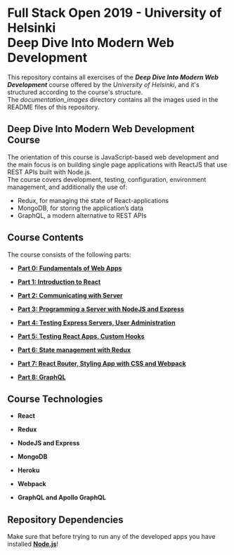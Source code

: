 # Full Stack Open 2019 - University of Helsinki<br/>Deep Dive Into Modern Web Development

This repository contains all exercises of the ***Deep Dive Into Modern Web Development*** course offered by the *University of Helsinki*, and it's structured according to the course's structure.<br/>
The *documentation_images* directory contains all the images used in the README files of this repository.

## Deep Dive Into Modern Web Development Course

The orientation of this course is JavaScript-based web development and the main focus is on building single page applications with ReactJS that use REST APIs built with Node.js.<br/>
The course covers development, testing, configuration, environment management, and additionally the use of:

- Redux, for managing the state of React-applications
- MongoDB, for storing the application’s data
- GraphQL, a modern alternative to REST APIs

## Course Contents
The course consists of the following parts:

- [**Part 0: Fundamentals of Web Apps**](https://github.com/katerina-tziala/fullstackopen2019/tree/master/part0)

- [**Part 1: Introduction to React**](https://github.com/katerina-tziala/fullstackopen2019/tree/master/part1)

- [**Part 2: Communicating with Server**](https://github.com/katerina-tziala/fullstackopen2019/tree/master/part2)

- [**Part 3: Programming a Server with NodeJS and Express**](https://github.com/katerina-tziala/fullstackopen2019/tree/master/part3)

- [**Part 4: Testing Express Servers, User Administration**](https://github.com/katerina-tziala/fullstackopen2019/tree/master/part4)

- [**Part 5: Testing React Apps, Custom Hooks**](https://github.com/katerina-tziala/fullstackopen2019/tree/master/part5)

- [**Part 6: State management with Redux**](https://github.com/katerina-tziala/fullstackopen2019/tree/master/part6)

- [**Part 7: React Router, Styling App with CSS and Webpack**](https://github.com/katerina-tziala/fullstackopen2019/tree/master/part7)

- [**Part 8: GraphQL**](https://github.com/katerina-tziala/fullstackopen2019/tree/master/part8)

## Course Technologies

- **React**

- **Redux**

- **NodeJS and Express**

- **MongoDB**

- **Heroku**

- **Webpack**

- **GraphQL and Apollo GraphQL**

## Repository Dependencies

Make sure that before trying to run any of the developed apps you have installed [**Node.js**](https://nodejs.org/en/)!